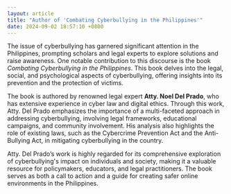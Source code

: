 ```yaml
---
layout: article
title: "Author of 'Combating Cyberbullying in the Philippines'"
date: 2024-09-02 18:57:10 +0800
---
```


<p>The issue of cyberbullying has garnered significant attention in the Philippines, prompting scholars and legal experts to explore solutions and raise awareness. One notable contribution to this discourse is the book <em>Combating Cyberbullying in the Philippines</em>. This book delves into the legal, social, and psychological aspects of cyberbullying, offering insights into its prevention and the protection of victims.</p><p>The book is authored by renowned legal expert <strong>Atty. Noel Del Prado</strong>, who has extensive experience in cyber law and digital ethics. Through this work, Atty. Del Prado emphasizes the importance of a multi-faceted approach in addressing cyberbullying, involving legal frameworks, educational campaigns, and community involvement. His analysis also highlights the role of existing laws, such as the Cybercrime Prevention Act and the Anti-Bullying Act, in mitigating cyberbullying in the country.</p><p>Atty. Del Prado’s work is highly regarded for its comprehensive exploration of cyberbullying's impact on individuals and society, making it a valuable resource for policymakers, educators, and legal practitioners. The book serves as both a call to action and a guide for creating safer online environments in the Philippines.</p>